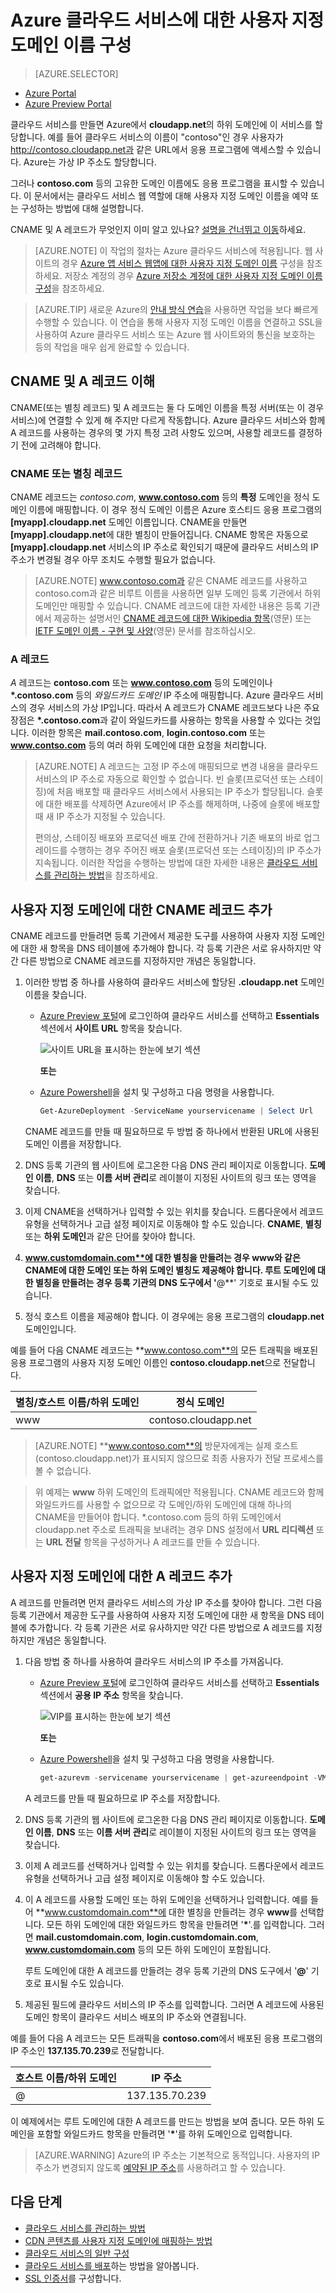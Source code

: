 <properties
	pageTitle="클라우드 서비스에서 사용자 지정 도메인 이름 구성(Preview 포털) | Microsoft Azure"
	description="DNS 설정을 구성하여 사용자 지정 도메인에서 Azure 응용 프로그램이나 데이터를 인터넷에 노출하는 방법을 알아봅니다. 이러한 예제는 Azure Preview 포털을 사용합니다."
	services="cloud-services"
	documentationCenter=".net"
	authors="Thraka"
	manager="timlt"
	editor=""/>

<tags
	ms.service="cloud-services"
	ms.workload="tbd"
	ms.tgt_pltfrm="na"
	ms.devlang="na"
	ms.topic="article"
	ms.date="09/22/2015"
	ms.author="adegeo"/>

# Azure 클라우드 서비스에 대한 사용자 지정 도메인 이름 구성

> [AZURE.SELECTOR]
- [Azure Portal](cloud-services-custom-domain-name.md)
- [Azure Preview Portal](cloud-services-custom-domain-name-portal.md)

클라우드 서비스를 만들면 Azure에서 **cloudapp.net**의 하위 도메인에 이 서비스를 할당합니다. 예를 들어 클라우드 서비스의 이름이 "contoso"인 경우 사용자가 http://contoso.cloudapp.net과 같은 URL에서 응용 프로그램에 액세스할 수 있습니다. Azure는 가상 IP 주소도 할당합니다.

그러나 **contoso.com** 등의 고유한 도메인 이름에도 응용 프로그램을 표시할 수 있습니다. 이 문서에서는 클라우드 서비스 웹 역할에 대해 사용자 지정 도메인 이름을 예약 또는 구성하는 방법에 대해 설명합니다.

CNAME 및 A 레코드가 무엇인지 이미 알고 있나요? [설명을 건너뛰고 이동](#add-a-cname-record-for-your-custom-domain)하세요.

> [AZURE.NOTE]
> 이 작업의 절차는 Azure 클라우드 서비스에 적용됩니다. 웹 사이트의 경우 [Azure 앱 서비스 웹앱에 대한 사용자 지정 도메인 이름](../app-service-web/web-sites-custom-domain-name.md) 구성을 참조하세요. 저장소 계정의 경우 [Azure 저장소 계정에 대한 사용자 지정 도메인 이름 구성](../storage/storage-custom-domain-name.md)을 참조하세요.

<p/>

> [AZURE.TIP]
> 새로운 Azure의 [안내 방식 연습](http://support.microsoft.com/kb/2990804)을 사용하면 작업을 보다 빠르게 수행할 수 있습니다. 이 연습을 통해 사용자 지정 도메인 이름을 연결하고 SSL을 사용하여 Azure 클라우드 서비스 또는 Azure 웹 사이트와의 통신을 보호하는 등의 작업을 매우 쉽게 완료할 수 있습니다.

## CNAME 및 A 레코드 이해

CNAME(또는 별칭 레코드) 및 A 레코드는 둘 다 도메인 이름을 특정 서버(또는 이 경우 서비스)에 연결할 수 있게 해 주지만 다르게 작동합니다. Azure 클라우드 서비스와 함께 A 레코드를 사용하는 경우의 몇 가지 특정 고려 사항도 있으며, 사용할 레코드를 결정하기 전에 고려해야 합니다.

### CNAME 또는 별칭 레코드

CNAME 레코드는 *contoso.com*, **www.contoso.com** 등의 **특정** 도메인을 정식 도메인 이름에 매핑합니다. 이 경우 정식 도메인 이름은 Azure 호스티드 응용 프로그램의 **[myapp].cloudapp.net** 도메인 이름입니다. CNAME을 만들면 **[myapp].cloudapp.net**에 대한 별칭이 만들어집니다. CNAME 항목은 자동으로 **[myapp].cloudapp.net** 서비스의 IP 주소로 확인되기 때문에 클라우드 서비스의 IP 주소가 변경될 경우 아무 조치도 수행할 필요가 없습니다.

> [AZURE.NOTE]
> www.contoso.com과 같은 CNAME 레코드를 사용하고 contoso.com과 같은 비루트 이름을 사용하면 일부 도메인 등록 기관에서 하위 도메인만 매핑할 수 있습니다. CNAME 레코드에 대한 자세한 내용은 등록 기관에서 제공하는 설명서인 [CNAME 레코드에 대한 Wikipedia 항목](http://en.wikipedia.org/wiki/CNAME_record)(영문) 또는 [IETF 도메인 이름 - 구현 및 사양](http://tools.ietf.org/html/rfc1035)(영문) 문서를 참조하십시오.

### A 레코드

*A* 레코드는 **contoso.com** 또는 **www.contoso.com** 등의 도메인이나 **\*.contoso.com** 등의 *와일드카드 도메인* IP 주소에 매핑합니다. Azure 클라우드 서비스의 경우 서비스의 가상 IP입니다. 따라서 A 레코드가 CNAME 레코드보다 나은 주요 장점은 **\*.contoso.com**과 같이 와일드카드를 사용하는 항목을 사용할 수 있다는 것입니다. 이러한 항목은 **mail.contoso.com**, **login.contoso.com** 또는 **www.contso.com** 등의 여러 하위 도메인에 대한 요청을 처리합니다.

> [AZURE.NOTE]
> A 레코드는 고정 IP 주소에 매핑되므로 변경 내용을 클라우드 서비스의 IP 주소로 자동으로 확인할 수 없습니다. 빈 슬롯(프로덕션 또는 스테이징)에 처음 배포할 때 클라우드 서비스에서 사용되는 IP 주소가 할당됩니다. 슬롯에 대한 배포를 삭제하면 Azure에서 IP 주소를 해제하며, 나중에 슬롯에 배포할 때 새 IP 주소가 지정될 수 있습니다.
>
> 편의상, 스테이징 배포와 프로덕션 배포 간에 전환하거나 기존 배포의 바로 업그레이드를 수행하는 경우 주어진 배포 슬롯(프로덕션 또는 스테이징)의 IP 주소가 지속됩니다. 이러한 작업을 수행하는 방법에 대한 자세한 내용은 [클라우드 서비스를 관리하는 방법](cloud-services-how-to-manage.md)을 참조하세요.


## 사용자 지정 도메인에 대한 CNAME 레코드 추가

CNAME 레코드를 만들려면 등록 기관에서 제공한 도구를 사용하여 사용자 지정 도메인에 대한 새 항목을 DNS 테이블에 추가해야 합니다. 각 등록 기관은 서로 유사하지만 약간 다른 방법으로 CNAME 레코드를 지정하지만 개념은 동일합니다.

1. 이러한 방법 중 하나를 사용하여 클라우드 서비스에 할당된 **.cloudapp.net** 도메인 이름을 찾습니다.

    * [Azure Preview 포털]에 로그인하여 클라우드 서비스를 선택하고 **Essentials** 섹션에서 **사이트 URL** 항목을 찾습니다.

        ![사이트 URL을 표시하는 한눈에 보기 섹션][csurl]
            
        **또는**
  
    * [Azure Powershell](../install-configure-powershell.md)을 설치 및 구성하고 다음 명령을 사용합니다.

        ```powershell
        Get-AzureDeployment -ServiceName yourservicename | Select Url
        ```
    
    CNAME 레코드를 만들 때 필요하므로 두 방법 중 하나에서 반환된 URL에 사용된 도메인 이름을 저장합니다.

1.  DNS 등록 기관의 웹 사이트에 로그온한 다음 DNS 관리 페이지로 이동합니다. **도메인 이름**, **DNS** 또는 **이름 서버 관리**로 레이블이 지정된 사이트의 링크 또는 영역을 찾습니다.

2.  이제 CNAME을 선택하거나 입력할 수 있는 위치를 찾습니다. 드롭다운에서 레코드 유형을 선택하거나 고급 설정 페이지로 이동해야 할 수도 있습니다. **CNAME**, **별칭** 또는 **하위 도메인**과 같은 단어를 찾아야 합니다.

3.  **www.customdomain.com**에 대한 별칭을 만들려는 경우 **www**와 같은 CNAME에 대한 도메인 또는 하위 도메인 별칭도 제공해야 합니다. 루트 도메인에 대한 별칭을 만들려는 경우 등록 기관의 DNS 도구에서 '**@**' 기호로 표시될 수도 있습니다.

4. 정식 호스트 이름을 제공해야 합니다. 이 경우에는 응용 프로그램의 **cloudapp.net** 도메인입니다.

예를 들어 다음 CNAME 레코드는 **www.contoso.com**의 모든 트래픽을 배포된 응용 프로그램의 사용자 지정 도메인 이름인 **contoso.cloudapp.net**으로 전달합니다.

| 별칭/호스트 이름/하위 도메인 | 정식 도메인 |
| ------------------------- | -------------------- |
| www | contoso.cloudapp.net |

> [AZURE.NOTE]
> **www.contoso.com**의 방문자에게는 실제 호스트(contoso.cloudapp.net)가 표시되지 않으므로 최종 사용자가 전달 프로세스를 볼 수 없습니다.

> 위 예제는 **www** 하위 도메인의 트래픽에만 적용됩니다. CNAME 레코드와 함께 와일드카드를 사용할 수 없으므로 각 도메인/하위 도메인에 대해 하나의 CNAME을 만들어야 합니다. *.contoso.com 등의 하위 도메인에서 cloudapp.net 주소로 트래픽을 보내려는 경우 DNS 설정에서 **URL 리디렉션** 또는 **URL 전달** 항목을 구성하거나 A 레코드를 만들 수 있습니다.


## 사용자 지정 도메인에 대한 A 레코드 추가

A 레코드를 만들려면 먼저 클라우드 서비스의 가상 IP 주소를 찾아야 합니다. 그런 다음 등록 기관에서 제공한 도구를 사용하여 사용자 지정 도메인에 대한 새 항목을 DNS 테이블에 추가합니다. 각 등록 기관은 서로 유사하지만 약간 다른 방법으로 A 레코드를 지정하지만 개념은 동일합니다.

1. 다음 방법 중 하나를 사용하여 클라우드 서비스의 IP 주소를 가져옵니다.

    * [Azure Preview 포털]에 로그인하여 클라우드 서비스를 선택하고 **Essentials** 섹션에서 **공용 IP 주소** 항목을 찾습니다.

        ![VIP를 표시하는 한눈에 보기 섹션][vip]

        **또는**

    * [Azure Powershell](../install-configure-powershell.md)을 설치 및 구성하고 다음 명령을 사용합니다.

        ```powershell
        get-azurevm -servicename yourservicename | get-azureendpoint -VM {$_.VM} | select Vip
        ```
    
    A 레코드를 만들 때 필요하므로 IP 주소를 저장합니다.

1.  DNS 등록 기관의 웹 사이트에 로그온한 다음 DNS 관리 페이지로 이동합니다. **도메인 이름**, **DNS** 또는 **이름 서버 관리**로 레이블이 지정된 사이트의 링크 또는 영역을 찾습니다.

2.  이제 A 레코드를 선택하거나 입력할 수 있는 위치를 찾습니다. 드롭다운에서 레코드 유형을 선택하거나 고급 설정 페이지로 이동해야 할 수도 있습니다.

3. 이 A 레코드를 사용할 도메인 또는 하위 도메인을 선택하거나 입력합니다. 예를 들어 **www.customdomain.com**에 대한 별칭을 만들려는 경우 **www**를 선택합니다. 모든 하위 도메인에 대한 와일드카드 항목을 만들려면 '__*__'.를 입력합니다. 그러면 **mail.customdomain.com**, **login.customdomain.com**, **www.customdomain.com** 등의 모든 하위 도메인이 포함됩니다.

    루트 도메인에 대한 A 레코드를 만들려는 경우 등록 기관의 DNS 도구에서 '**@**' 기호로 표시될 수도 있습니다.

4. 제공된 필드에 클라우드 서비스의 IP 주소를 입력합니다. 그러면 A 레코드에 사용된 도메인 항목이 클라우드 서비스 배포의 IP 주소와 연결됩니다.

예를 들어 다음 A 레코드는 모든 트래픽을 **contoso.com**에서 배포된 응용 프로그램의 IP 주소인 **137.135.70.239**로 전달합니다.

| 호스트 이름/하위 도메인 | IP 주소 |
| ------------------- | -------------- |
| @ | 137\.135.70.239 |


이 예제에서는 루트 도메인에 대한 A 레코드를 만드는 방법을 보여 줍니다. 모든 하위 도메인을 포함할 와일드카드 항목을 만들려면 '__*__'를 하위 도메인으로 입력합니다.

>[AZURE.WARNING]
>Azure의 IP 주소는 기본적으로 동적입니다. 사용자의 IP 주소가 변경되지 않도록 [예약된 IP 주소](..\virtual-network\virtual-networks-reserved-public-ip.md)를 사용하려고 할 수 있습니다.

## 다음 단계

* [클라우드 서비스를 관리하는 방법](cloud-services-how-to-manage.md)
* [CDN 콘텐츠를 사용자 지정 도메인에 매핑하는 방법](cdn-map-content-to-custom-domain.md)
* [클라우드 서비스의 일반 구성](cloud-services-how-to-configure-portal.md)
* [클라우드 서비스를 배포](cloud-services-how-to-create-deploy-portal.md)하는 방법을 알아봅니다.
* [SSL 인증서](cloud-services-configure-ssl-certificate-portal.md)를 구성합니다.

[Expose Your Application on a Custom Domain]: #access-app
[Add a CNAME Record for Your Custom Domain]: #add-cname
[Expose Your Data on a Custom Domain]: #access-data
[VIP swaps]: http://msdn.microsoft.com/library/ee517253.aspx
[Create a CNAME record that associates the subdomain with the storage account]: #create-cname
[Azure Preview 포털]: https://portal.azure.com
[vip]: ./media/cloud-services-custom-domain-name-portal/csvip.png
[csurl]: ./media/cloud-services-custom-domain-name-portal/csurl.png
 

<!---HONumber=Oct15_HO3-->